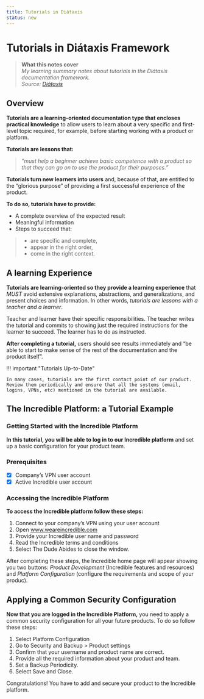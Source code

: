 ```yaml
---
title: Tutorials in Diátaxis  
status: new 
---   
```


# Tutorials in Diátaxis Framework    

> **What this notes cover**  
> _My learning summary notes about tutorials in the Diátaxis documentation framework._  
> _Source: [Diátaxis](https://diataxis.fr/)_
 
## Overview  

**Tutorials are a learning-oriented documentation type that encloses practical knowledge** to allow users to learn about a very specific and first-level topic required, for example, before starting working with a product or platform. 

**Tutorials are lessons that:**

> _”must help a beginner achieve basic competence with a product so that they can go on to use the product for their purposes.”_

**Tutorials turn new learners into users** and, because of that, are entitled to the “glorious purpose” of providing a first successful experience of the product.   

**To do so, tutorials have to provide:**

* A complete overview of the expected result
* Meaningful information
* Steps to succeed that:
> * are specific and complete,
> * appear in the right order,
> * come in the right context.

## A learning Experience  
  
**Tutorials are learning-oriented so they provide a learning experience** that _MUST_ avoid extensive explanations, abstractions, and generalizations, and present choices and information. In other words, _tutorials are lessons with a teacher and a learner_. 

Teacher and learner have their specific responsibilities. The teacher writes the tutorial and commits to showing just the required instructions for the learner to succeed. The learner has to do as instructed.

**After completing a tutorial,** users should see results immediately and “be able to start to make sense of the rest of the documentation and the product itself”. 

!!! important "Tutorials Up-to-Date"  

    In many cases, tutorials are the first contact point of our product. Review them periodically and ensure that all the systems (email, logins, VPNs, etc) mentioned in the tutorial are available.   

## The Incredible Platform: a Tutorial Example  

### Getting Started with the Incredible Platform  

**In this tutorial, you will be able to log in to our Incredible platform** and set up a basic configuration for your product team.

### Prerequisites  

- [x] Company’s VPN user account  
- [x] Active Incredible user account

### Accessing the Incredible Platform  

**To access the Incredible platform follow these steps:**  

1. Connect to your company’s VPN using your user account  
2. Open www.weareincredible.com  
3. Provide your Incredible user name and password  
4. Read the Incredible terms and conditions  
5. Select The Dude Abides to close the window.

After completing these steps, the Incredible home page will appear showing you two buttons: *Product Development* (Incredible features and resources)  and *Platform Configuration* (configure the requirements and scope of your produc).    

## Applying a Common Security Configuration

**Now that you are logged in the Incredible Platform,** you need to apply a common security configuration for all your future products. To do so follow these steps:    

1. Select Platform Configuration  
2. Go to Security and Backup > Product settings  
3. Confirm that your username and product name are correct.  
4. Provide all the required information about your product and team.  
5. Set a Backup Periodicity.  
6. Select Save and Close.

Congratulations! You have to add and secure your product to the Incredible platform. 

